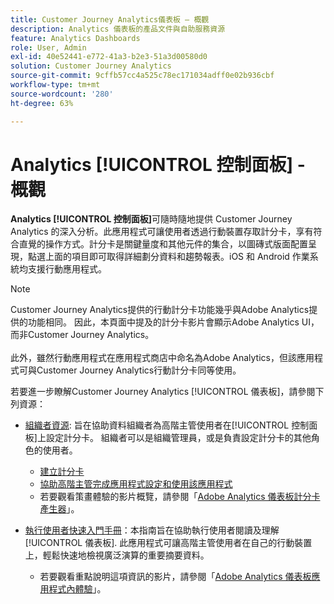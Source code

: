 ```yaml
---
title: Customer Journey Analytics儀表板 — 概觀
description: Analytics 儀表板的產品文件與自助服務資源
feature: Analytics Dashboards
role: User, Admin
exl-id: 40e52441-e772-41a3-b2e3-51a3d00580d0
solution: Customer Journey Analytics
source-git-commit: 9cffb57cc4a525c78ec171034adff0e02b936cbf
workflow-type: tm+mt
source-wordcount: '280'
ht-degree: 63%

---
```


# Analytics [!UICONTROL 控制面板] - 概觀

**Analytics [!UICONTROL 控制面板]**&#x200B;可隨時隨地提供 Customer Journey Analytics 的深入分析。此應用程式可讓使用者透過行動裝置存取計分卡，享有符合直覺的操作方式。計分卡是關鍵量度和其他元件的集合，以圖磚式版面配置呈現，點選上面的項目即可取得詳細劃分資料和趨勢報表。iOS 和 Android 作業系統均支援行動應用程式。

>[!NOTE]
>
>Customer Journey Analytics提供的行動計分卡功能幾乎與Adobe Analytics提供的功能相同。 因此，本頁面中提及的計分卡影片會顯示Adobe Analytics UI，而非Customer Journey Analytics。 <br/><br/>此外，雖然行動應用程式在應用程式商店中命名為Adobe Analytics，但該應用程式可與Customer Journey Analytics行動計分卡同等使用。


若要進一步瞭解Customer Journey Analytics [!UICONTROL 儀表板]，請參閱下列資源：

* [組織者資源](/help/mobile-app/curator.md): 旨在協助資料組織者為高階主管使用者在[!UICONTROL 控制面板]上設定計分卡。 組織者可以是組織管理員，或是負責設定計分卡的其他角色的使用者。

   * [建立計分卡](/help/mobile-app/create-scorecard.md)
   * [協助高階主管完成應用程式設定和使用該應用程式](/help/mobile-app/set-up-execs.md)
   * 若要觀看策畫體驗的影片概覽，請參閱「[Adobe Analytics 儀表板計分卡產生器](https://experienceleague.adobe.com/docs/analytics-learn/tutorials/additional-tools/analytics-dashboards/adobe-analytics-dashboards-scorecard-builder.html?lang=zh-Hant)」。


* [執行使用者快速入門手冊](/help/mobile-app/executive.md)：本指南旨在協助執行使用者閱讀及理解 [!UICONTROL 儀表板]. 此應用程式可讓高階主管使用者在自己的行動裝置上，輕鬆快速地檢視廣泛演算的重要摘要資料。

   * 若要觀看重點說明這項資訊的影片，請參閱「[Adobe Analytics 儀表板應用程式內體驗](https://experienceleague.adobe.com/docs/analytics-learn/tutorials/additional-tools/analytics-dashboards/adobe-analytics-dashboards-in-app-experience.html?lang=zh-Hant)」。
